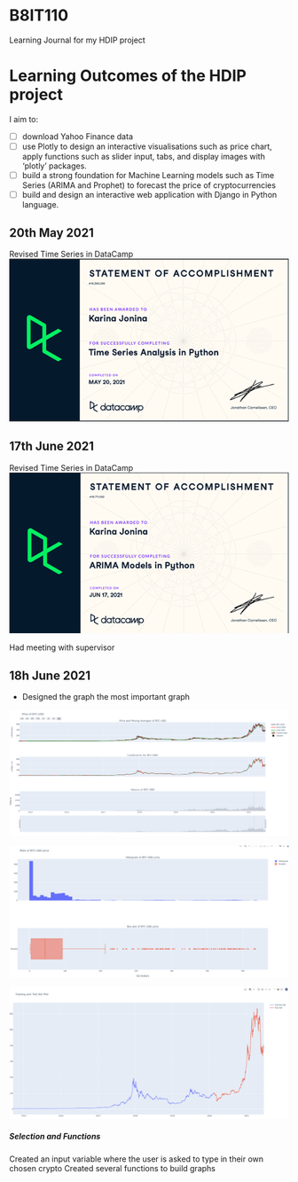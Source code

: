 # B8IT110
Learning Journal for my HDIP project 

# Learning Outcomes of the HDIP project
I aim to:
- [ ] download Yahoo Finance data
- [ ] use Plotly to design an interactive visualisations such as price chart, apply functions such as slider input, tabs, and display images with ‘plotly’ packages. 
- [ ] build a strong foundation for Machine Learning models such as Time Series (ARIMA and Prophet) to forecast the price of cryptocurrencies
- [ ] build and design an interactive web application with Django in Python language.

## 20th May 2021
Revised Time Series in DataCamp
![Tutorial _Time_Series_Analysis_in_Python.png](https://github.com/kjonina/B8IT110/blob/main/Tutorial%20_Time_Series_Analysis_in_Python.png)

## 17th June 2021
Revised Time Series in DataCamp
![Tutorial_ARIMA_Models_in_Python.png](https://github.com/kjonina/B8IT110/blob/main/Tutorial%20%20-%20ARIMA%20Models%20in%20Python.png)

Had meeting with supervisor

## 18h June 2021
- Designed the graph the most important graph

![sub_plots_line_candle_volume.png](https://github.com/kjonina/B8IT110/blob/main/sub_plots_line_candle_volume.png)

![sub_plots_hist_and_box.png](https://github.com/kjonina/B8IT110/blob/main/sub_plots_hist_and_box.png)

![training_and_test_graph.png](https://github.com/kjonina/B8IT110/blob/main/training_and_test_graph.png)

##### Selection and Functions 
Created an input variable where the user is asked to type in their own chosen crypto
Created several functions to build graphs


